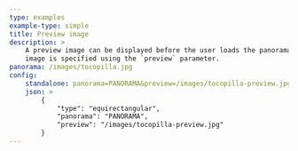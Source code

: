 ```yaml
---
type: examples
example-type: simple
title: Preview image
description: >
    A preview image can be displayed before the user loads the panorama. This
    image is specified using the `preview` parameter.
panorama: /images/tocopilla.jpg
config:
    standalone: panorama=PANORAMA&preview=/images/tocopilla-preview.jpg
    json: >
        {
            "type": "equirectangular",
            "panorama": "PANORAMA",
            "preview": "/images/tocopilla-preview.jpg"
        }
---
```

